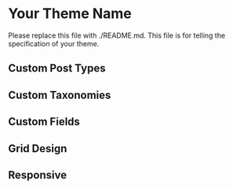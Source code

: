 # Your Theme Name

Please replace this file with ./README.md. This file is for telling the specification of your theme.

## Custom Post Types

## Custom Taxonomies

## Custom Fields

## Grid Design

## Responsive